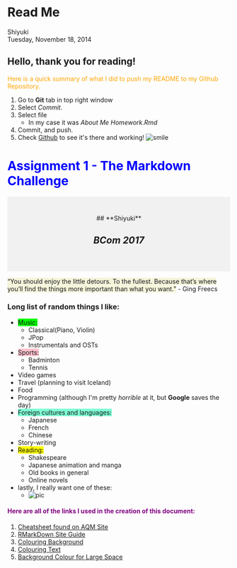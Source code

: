 # Read Me
Shiyuki  
Tuesday, November 18, 2014  

Hello, thank you for reading! 
---
<span style="color:orange;">Here is a quick summary of what I did to push my README to my Github Repository.</span>

1. Go to **Git** tab in top right window
1. Select _Commit_.
1. Select file 
    - In my case it was _About Me Homework.Rmd_
1. Commit, and push.
1. Check [Github](github.com) to see it's there and working! 
![smile](http://a.deviantart.net/avatars/h/a/hardeeharhar1423.gif?11)

# <span style="color:blue;">Assignment 1 - The Markdown Challenge</span>
 
<div style="background-color:rgba(0, 0, 0, 0.0470588); text-align:center; vertical-align: middle; padding:40px 0;">
## **Shiyuki**

## _BCom 2017_
</div>

<span style="background-color:beige">“You should enjoy the little detours. To the fullest. Because that’s where you’ll find the things more important than what you want.”</span> - Ging Freecs

### Long list of random things I like:
+ <span style="background-color:lime">Music:</span>
    * Classical(Piano, Violin) 
    * JPop
    * Instrumentals and OSTs
+ <span style="background-color:pink">Sports:</span>
    * Badminton
    * Tennis
+ Video games
+ Travel (planning to visit Iceland)
+ Food
+ Programming (although I'm pretty _horrible_ at it, but **Google** saves the day)
+ <span style="background-color:aquamarine">Foreign cultures and languages:</span>
    * Japanese
    * French
    * Chinese
+ Story-writing
+ <span style="background-color:yellow">Reading:</span>
    * Shakespeare
    * Japanese animation and manga
    * Old books in general
    * Online novels
+ lastly, I really want one of these:
    * ![pic](http://www.chinchillachronicles.com/images/genetics_codominant_gene_pink_white.jpg)

####  <span style="color:purple;">Here are all of the links I used in the creation of this document:</span>
1. [Cheatsheet found on AQM Site](http://assemble.io/docs/Cheatsheet-Markdown.html)
1. [RMarkDown Site Guide](http://rmarkdown.rstudio.com/authoring_basics.html)
1. [Colouring Background](http://stackoverflow.com/questions/11509830/how-to-add-color-to-githubs-readme-md-file)
1. [Colouring Text](http://www.share-elm.com/sprout/546c33a6e4b00800031fedd3)
1. [Background Colour for Large Space](http://answers.squarespace.com/questions/33137/change-background-color-of-text-block)
